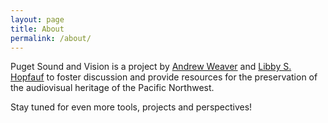 ```yaml
---
layout: page
title: About
permalink: /about/
---
```


Puget Sound and Vision is a project by [Andrew Weaver](andrewweaver.info) and [Libby S. Hopfauf](https://libbyhopfauf.wordpress.com/) to foster discussion and provide resources for the preservation of the audiovisual heritage of the Pacific Northwest.

Stay tuned for even more tools, projects and perspectives!


